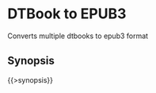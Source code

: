 <link rev="dp2:doc" href="resources/xml/dtbook-to-epub3.xpl"/>
<link rel="rdf:type" href="http://www.daisy.org/ns/pipeline/userdoc"/>
<meta property="dc:title" content="DTBook to EPUB3"/>

# DTBook to EPUB3

Converts multiple dtbooks to epub3 format

## Synopsis

{{>synopsis}}

